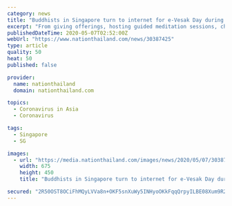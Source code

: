 ```yaml
---
category: news
title: "Buddhists in Singapore turn to internet for e-Vesak Day during Covid-19 pandemic"
excerpt: "From giving offerings, hosting guided meditation sessions, chanting and observing other rituals online, the practice of Buddhism in Singapore, like other faiths, has evolved as the coronavirus pandemic has restricted religious gatherings at places of worship."
publishedDateTime: 2020-05-07T02:52:00Z
webUrl: "https://www.nationthailand.com/news/30387425"
type: article
quality: 50
heat: 50
published: false

provider:
  name: nationthailand
  domain: nationthailand.com

topics:
  - Coronavirus in Asia
  - Coronavirus

tags:
  - Singapore
  - SG

images:
  - url: "https://media.nationthailand.com/images/news/2020/05/07/30387425/800_fbcb5faf14634e5.jpg?v=1588819786"
    width: 675
    height: 450
    title: "Buddhists in Singapore turn to internet for e-Vesak Day during Covid-19 pandemic"

secured: "2R50OST8OCiFhMQyLVVa8n+OKF5snXuWy5INHyoOKkFqqQrpyILBE08Xum9R2fsZlLJ0bVIQ+h3L7fb/+i6aO+rAc1vJPcJnMJrXjyOhJs7h5bR8voxM2Fku0eoQbPAPjM6H0rxrT6lFaNsH4V6jIkDOpBrvmDL9x25ZyCB7BcUs3m85tMPpFBkfhSqAw3YER+dSo4BxhDn930gTHGuwEkOY4wcC1clKeH+4SIhSKFgzj7OFUC6pFUuAKhQt1IK26m3fibFAIg6sOqtA8KLMe0ik+Jw7x2LRpxrYIbmu8HK9O1u3lypzSMrSBjtZCvmi1se2fbLC4jWS5kXWm8V8egtSWgIzaWQ/eJ7/wiw7R30e99B5KLVRpplGo/TAzdQnXoS6XB2VKDiSPsPxSe5m9wD5eHPZwnb8gg+CjKIanTWQQP4XkKqR/Jy0GUmuUKdWsnHws8r8iDVe/YCHEAgoueqpzmWS8fy7TqD7Cqpxgn4=;sv/O34IlduTEtvgbGxl6yg=="
---
```


